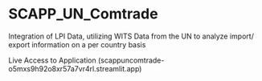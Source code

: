 # SCAPP_UN_Comtrade
Integration of LPI Data, utilizing WITS Data from the UN to analyze import/ export information on a per country basis 

Live Access to Application (scappuncomtrade-o5mxs9h92o8xr57a7vr4rl.streamlit.app)

